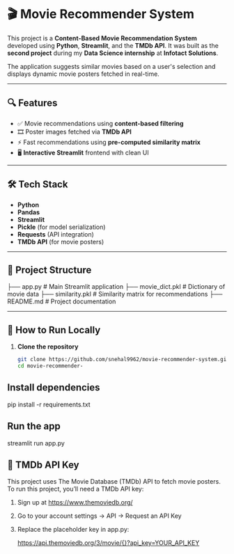 # 🎬 Movie Recommender System

This project is a **Content-Based Movie Recommendation System** developed using **Python**, **Streamlit**, and the **TMDb API**. It was built as the **second project** during my **Data Science internship** at **Infotact Solutions**.

The application suggests similar movies based on a user's selection and displays dynamic movie posters fetched in real-time.

---

## 🔍 Features

- ✅ Movie recommendations using **content-based filtering**
- 🎞️ Poster images fetched via **TMDb API**
- ⚡ Fast recommendations using **pre-computed similarity matrix**
- 🖥️ **Interactive Streamlit** frontend with clean UI

---

## 🛠️ Tech Stack

- **Python**
- **Pandas**
- **Streamlit**
- **Pickle** (for model serialization)
- **Requests** (API integration)
- **TMDb API** (for movie posters)

---

## 📁 Project Structure

├── app.py # Main Streamlit application
├── movie_dict.pkl # Dictionary of movie data
├── similarity.pkl # Similarity matrix for recommendations
├── README.md # Project documentation


---

## 🚀 How to Run Locally

1. **Clone the repository**
   ```bash
   git clone https://github.com/snehal9962/movie-recommender-system.git
   cd movie-recommender-

## Install dependencies
  pip install -r requirements.txt

## Run the app
  streamlit run app.py

## 🔑 TMDb API Key

This project uses The Movie Database (TMDb) API to fetch movie posters.
To run this project, you’ll need a TMDb API key:
1. Sign up at https://www.themoviedb.org/
2. Go to your account settings → API → Request an API Key
3. Replace the placeholder key in app.py:

    https://api.themoviedb.org/3/movie/{}?api_key=YOUR_API_KEY
